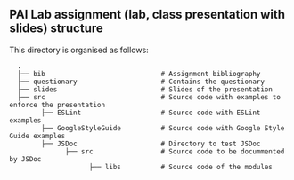 ## PAI Lab assignment (lab, class presentation with slides) structure
This directory is organised as follows:

      .
      ├── bib                             # Assignment bibliography
      ├── questionary                     # Contains the questionary
      ├── slides                          # Slides of the presentation
      ├── src                             # Source code with examples to enforce the presentation
            ├── ESLint                    # Source code with ESLint examples
            ├── GoogleStyleGuide          # Source code with Google Style Guide examples
            ├── JSDoc                     # Directory to test JSDoc
                  ├── src                 # Source code to be docummented by JSDoc
                        ├── libs          # Source code of the modules
                        
